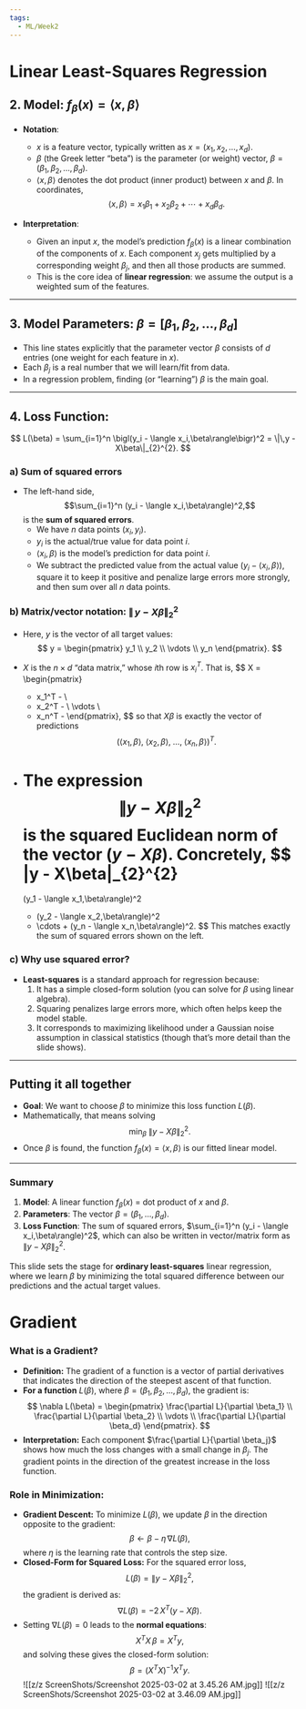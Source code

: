 ```yaml
---
tags:
  - ML/Week2
---
```


# Linear Least-Squares Regression
## 2. Model: $f_{\beta}(x) = \langle x, \beta \rangle$

- **Notation**: 
  - $x$ is a feature vector, typically written as $x = (x_1, x_2, \ldots, x_d)$.
  - $\beta$ (the Greek letter “beta”) is the parameter (or weight) vector, $\beta = (\beta_1, \beta_2, \ldots, \beta_d)$.
  - $\langle x, \beta \rangle$ denotes the dot product (inner product) between $x$ and $\beta$. In coordinates, 
    $$\langle x, \beta \rangle = x_1 \beta_1 + x_2 \beta_2 + \cdots + x_d \beta_d.$$

- **Interpretation**: 
  - Given an input $x$, the model’s prediction $f_{\beta}(x)$ is a linear combination of the components of $x$. Each component $x_j$ gets multiplied by a corresponding weight $\beta_j$, and then all those products are summed.
  - This is the core idea of **linear regression**: we assume the output is a weighted sum of the features.

---

## 3. Model Parameters: $\beta = [\beta_1, \beta_2, \ldots, \beta_d]$

- This line states explicitly that the parameter vector $\beta$ consists of $d$ entries (one weight for each feature in $x$).
- Each $\beta_j$ is a real number that we will learn/fit from data.
- In a regression problem, finding (or “learning”) $\beta$ is the main goal.

---

## 4. Loss Function: 
$$
L(\beta) = \sum_{i=1}^n \bigl(y_i - \langle x_i,\beta\rangle\bigr)^2 
= \|\,y - X\beta\|_{2}^{2}.
$$

### a) Sum of squared errors

- The left-hand side, 
  $$\sum_{i=1}^n (y_i - \langle x_i,\beta\rangle)^2,$$
  is the **sum of squared errors**. 
  - We have $n$ data points $(x_i, y_i)$. 
  - $y_i$ is the actual/true value for data point $i$.
  - $\langle x_i,\beta\rangle$ is the model’s prediction for data point $i$.
  - We subtract the predicted value from the actual value $(y_i - \langle x_i,\beta\rangle)$, square it to keep it positive and penalize large errors more strongly, and then sum over all $n$ data points.

### b) Matrix/vector notation: $\|\,y - X\beta\|_{2}^{2}$

- Here, $y$ is the vector of all target values:
  $$
  y = 
  \begin{pmatrix}
    y_1 \\
    y_2 \\
    \vdots \\
    y_n
  \end{pmatrix}.
  $$
- $X$ is the $n \times d$ “data matrix,” whose $i$th row is $x_i^T$. That is, 
  $$
  X = 
  \begin{pmatrix}
    - x_1^T - \\
    - x_2^T - \\
    \vdots \\
    - x_n^T - 
  \end{pmatrix},
  $$
  so that $X \beta$ is exactly the vector of predictions 
  $$\bigl(\langle x_1,\beta\rangle,\; \langle x_2,\beta\rangle,\; \dots,\; \langle x_n,\beta\rangle\bigr)^T.$$

- The expression 
  $$\|y - X\beta\|_{2}^{2}$$
  is the **squared Euclidean norm** of the vector $(y - X\beta)$. Concretely,
  $$
  \|y - X\beta\|_{2}^{2} 
  = 
  (y_1 - \langle x_1,\beta\rangle)^2 
  + (y_2 - \langle x_2,\beta\rangle)^2 
  + \cdots + (y_n - \langle x_n,\beta\rangle)^2.
  $$
  This matches exactly the sum of squared errors shown on the left.

### c) Why use squared error?

- **Least-squares** is a standard approach for regression because:
  1. It has a simple closed-form solution (you can solve for $\beta$ using linear algebra).
  2. Squaring penalizes large errors more, which often helps keep the model stable.
  3. It corresponds to maximizing likelihood under a Gaussian noise assumption in classical statistics (though that’s more detail than the slide shows).

---

## Putting it all together

- **Goal**: We want to choose $\beta$ to minimize this loss function $L(\beta)$.  
- Mathematically, that means solving 
  $$\min_{\beta} \; \|y - X\beta\|_{2}^{2}.$$
- Once $\beta$ is found, the function $f_{\beta}(x) = \langle x, \beta\rangle$ is our fitted linear model.

---

### Summary

1. **Model**: A linear function $f_{\beta}(x)$ = dot product of $x$ and $\beta$.  
2. **Parameters**: The vector $\beta = (\beta_1, \ldots, \beta_d)$.  
3. **Loss Function**: The sum of squared errors, $\sum_{i=1}^n (y_i - \langle x_i,\beta\rangle)^2$, which can also be written in vector/matrix form as $\|y - X\beta\|_2^2$.

This slide sets the stage for **ordinary least-squares** linear regression, where we learn $\beta$ by minimizing the total squared difference between our predictions and the actual target values.

# Gradient

### What is a Gradient? 
- **Definition:** The gradient of a function is a vector of partial derivatives that indicates the direction of the steepest ascent of that function. 
- **For a function** $L(\beta)$, where $\beta = (\beta_1, \beta_2, \ldots, \beta_d)$, the gradient is: $$ \nabla L(\beta) = \begin{pmatrix} \frac{\partial L}{\partial \beta_1} \\ \frac{\partial L}{\partial \beta_2} \\ \vdots \\ \frac{\partial L}{\partial \beta_d} \end{pmatrix}. $$
- **Interpretation:** Each component $\frac{\partial L}{\partial \beta_j}$ shows how much the loss changes with a small change in $\beta_j$. The gradient points in the direction of the greatest increase in the loss function. 
### Role in Minimization: 
- **Gradient Descent:** To minimize $L(\beta)$, we update $\beta$ in the direction opposite to the gradient: $$ \beta \leftarrow \beta - \eta \, \nabla L(\beta), $$ where $\eta$ is the learning rate that controls the step size. 
- **Closed-Form for Squared Loss:** For the squared error loss, $$ L(\beta) = \|y - X\beta\|_2^2, $$ the gradient is derived as: $$ \nabla L(\beta) = -2 \, X^T (y - X\beta). $$
- Setting $\nabla L(\beta) = 0$ leads to the **normal equations**: $$ X^T X\, \beta = X^T y, $$ and solving these gives the closed-form solution: $$ \beta = (X^T X)^{-1} X^T y. $$
![[z/z ScreenShots/Screenshot 2025-03-02 at 3.45.26 AM.jpg]]
![[z/z ScreenShots/Screenshot 2025-03-02 at 3.46.09 AM.jpg]]